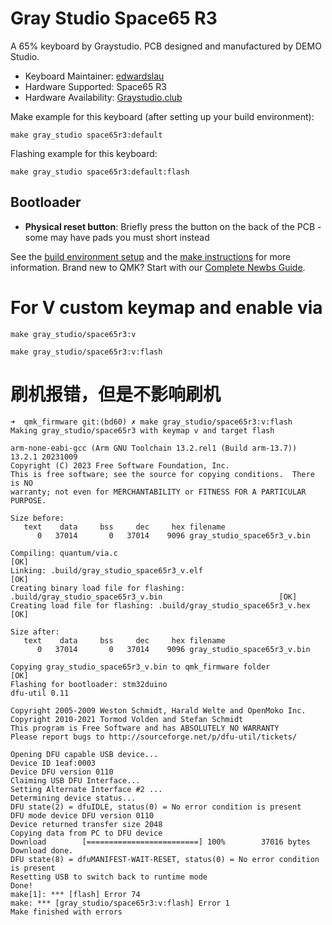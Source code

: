 # Gray Studio Space65 R3

A 65% keyboard by Graystudio. PCB designed and manufactured by DEMO Studio.

* Keyboard Maintainer: [edwardslau](https://github.com/edwardslau)
* Hardware Supported: Space65 R3
* Hardware Availability: [Graystudio.club](https://graystudio.club/products/gb-space60-%E2%85%B2)

Make example for this keyboard (after setting up your build environment):

    make gray_studio space65r3:default

Flashing example for this keyboard:

    make gray_studio space65r3:default:flash

## Bootloader
* **Physical reset button**: Briefly press the button on the back of the PCB - some may have pads you must short instead

See the [build environment setup](https://docs.qmk.fm/#/getting_started_build_tools) and the [make instructions](https://docs.qmk.fm/#/getting_started_make_guide) for more information. Brand new to QMK? Start with our [Complete Newbs Guide](https://docs.qmk.fm/#/newbs).


# For V custom keymap and enable via

```shell
make gray_studio/space65r3:v
```

```shell
make gray_studio/space65r3:v:flash
```

# 刷机报错，但是不影响刷机

```shell
➜  qmk_firmware git:(bd60) ✗ make gray_studio/space65r3:v:flash
Making gray_studio/space65r3 with keymap v and target flash

arm-none-eabi-gcc (Arm GNU Toolchain 13.2.rel1 (Build arm-13.7)) 13.2.1 20231009
Copyright (C) 2023 Free Software Foundation, Inc.
This is free software; see the source for copying conditions.  There is NO
warranty; not even for MERCHANTABILITY or FITNESS FOR A PARTICULAR PURPOSE.

Size before:
   text    data     bss     dec     hex filename
      0   37014       0   37014    9096 gray_studio_space65r3_v.bin

Compiling: quantum/via.c                                                                            [OK]
Linking: .build/gray_studio_space65r3_v.elf                                                         [OK]
Creating binary load file for flashing: .build/gray_studio_space65r3_v.bin                          [OK]
Creating load file for flashing: .build/gray_studio_space65r3_v.hex                                 [OK]

Size after:
   text    data     bss     dec     hex filename
      0   37014       0   37014    9096 gray_studio_space65r3_v.bin

Copying gray_studio_space65r3_v.bin to qmk_firmware folder                                          [OK]
Flashing for bootloader: stm32duino
dfu-util 0.11

Copyright 2005-2009 Weston Schmidt, Harald Welte and OpenMoko Inc.
Copyright 2010-2021 Tormod Volden and Stefan Schmidt
This program is Free Software and has ABSOLUTELY NO WARRANTY
Please report bugs to http://sourceforge.net/p/dfu-util/tickets/

Opening DFU capable USB device...
Device ID 1eaf:0003
Device DFU version 0110
Claiming USB DFU Interface...
Setting Alternate Interface #2 ...
Determining device status...
DFU state(2) = dfuIDLE, status(0) = No error condition is present
DFU mode device DFU version 0110
Device returned transfer size 2048
Copying data from PC to DFU device
Download        [=========================] 100%        37016 bytes
Download done.
DFU state(8) = dfuMANIFEST-WAIT-RESET, status(0) = No error condition is present
Resetting USB to switch back to runtime mode
Done!
make[1]: *** [flash] Error 74
make: *** [gray_studio/space65r3:v:flash] Error 1
Make finished with errors

```
